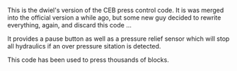 This is the dwiel's version of the CEB press control code.  It is was
merged into the official version a while ago, but some new guy decided
to rewrite everything, again, and discard this code ...

It provides a pause button as well as a pressure relief sensor which will stop
all hydraulics if an over pressure sitation is detected.

This code has been used to press thousands of blocks.
